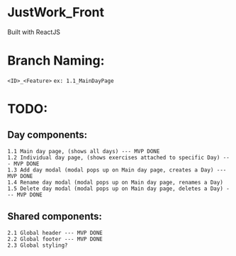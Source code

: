 # JustWork_Front
Built with ReactJS

# Branch Naming:
`<ID>_<Feature>` `ex: 1.1_MainDayPage`

# TODO:
## Day components:
    1.1 Main day page, (shows all days) --- MVP DONE
    1.2 Individual day page, (shows exercises attached to specific Day) --- MVP DONE
    1.3 Add day modal (modal pops up on Main day page, creates a Day) --- MVP DONE
    1.4 Rename day modal (modal pops up on Main day page, renames a Day)
    1.5 Delete day modal (modal pops up on Main day page, deletes a Day) --- MVP DONE

## Shared components:
    2.1 Global header --- MVP DONE
    2.2 Global footer --- MVP DONE
    2.3 Global styling? 

